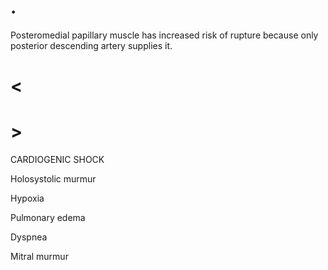 # .

Posteromedial papillary muscle has increased risk of rupture because only posterior descending artery supplies it.

# <

# >

CARDIOGENIC SHOCK

Holosystolic murmur

Hypoxia

Pulmonary edema

Dyspnea

Mitral murmur
